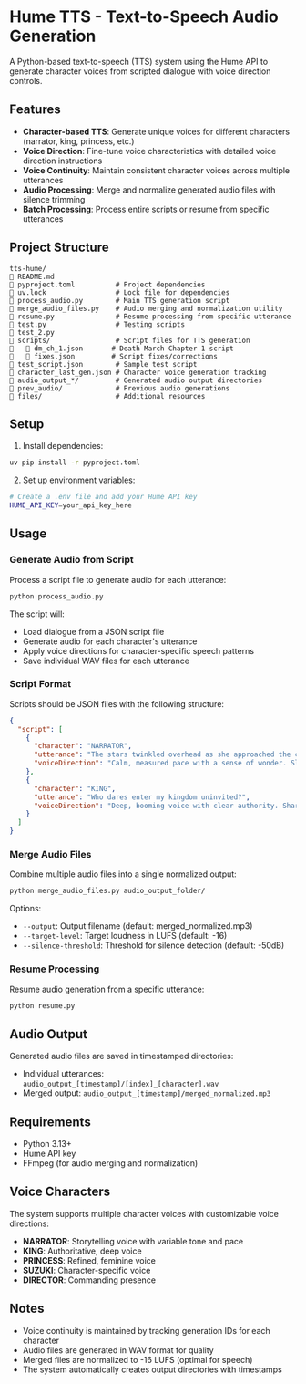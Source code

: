 # Hume TTS - Text-to-Speech Audio Generation

A Python-based text-to-speech (TTS) system using the Hume API to generate character voices from scripted dialogue with voice direction controls.

## Features

- **Character-based TTS**: Generate unique voices for different characters (narrator, king, princess, etc.)
- **Voice Direction**: Fine-tune voice characteristics with detailed voice direction instructions
- **Voice Continuity**: Maintain consistent character voices across multiple utterances
- **Audio Processing**: Merge and normalize generated audio files with silence trimming
- **Batch Processing**: Process entire scripts or resume from specific utterances

## Project Structure

```
tts-hume/
   README.md
   pyproject.toml          # Project dependencies
   uv.lock                 # Lock file for dependencies
   process_audio.py        # Main TTS generation script
   merge_audio_files.py    # Audio merging and normalization utility
   resume.py               # Resume processing from specific utterance
   test.py                 # Testing scripts
   test_2.py
   scripts/                # Script files for TTS generation
      dm_ch_1.json       # Death March Chapter 1 script
      fixes.json         # Script fixes/corrections
   test_script.json        # Sample test script
   character_last_gen.json # Character voice generation tracking
   audio_output_*/         # Generated audio output directories
   prev_audio/             # Previous audio generations
   files/                  # Additional resources
```

## Setup

1. Install dependencies:
```bash
uv pip install -r pyproject.toml
```

2. Set up environment variables:
```bash
# Create a .env file and add your Hume API key
HUME_API_KEY=your_api_key_here
```

## Usage

### Generate Audio from Script

Process a script file to generate audio for each utterance:

```bash
python process_audio.py
```

The script will:
- Load dialogue from a JSON script file
- Generate audio for each character's utterance
- Apply voice directions for character-specific speech patterns
- Save individual WAV files for each utterance

### Script Format

Scripts should be JSON files with the following structure:

```json
{
  "script": [
    {
      "character": "NARRATOR",
      "utterance": "The stars twinkled overhead as she approached the castle.",
      "voiceDirection": "Calm, measured pace with a sense of wonder. Slightly hushed tone as if telling a bedtime story."
    },
    {
      "character": "KING",
      "utterance": "Who dares enter my kingdom uninvited?",
      "voiceDirection": "Deep, booming voice with clear authority. Sharp emphasis on 'dares' with a threatening undertone."
    }
  ]
}
```

### Merge Audio Files

Combine multiple audio files into a single normalized output:

```bash
python merge_audio_files.py audio_output_folder/
```

Options:
- `--output`: Output filename (default: merged_normalized.mp3)
- `--target-level`: Target loudness in LUFS (default: -16)
- `--silence-threshold`: Threshold for silence detection (default: -50dB)

### Resume Processing

Resume audio generation from a specific utterance:

```bash
python resume.py
```

## Audio Output

Generated audio files are saved in timestamped directories:
- Individual utterances: `audio_output_[timestamp]/[index]_[character].wav`
- Merged output: `audio_output_[timestamp]/merged_normalized.mp3`

## Requirements

- Python 3.13+
- Hume API key
- FFmpeg (for audio merging and normalization)

## Voice Characters

The system supports multiple character voices with customizable voice directions:
- **NARRATOR**: Storytelling voice with variable tone and pace
- **KING**: Authoritative, deep voice
- **PRINCESS**: Refined, feminine voice
- **SUZUKI**: Character-specific voice
- **DIRECTOR**: Commanding presence

## Notes

- Voice continuity is maintained by tracking generation IDs for each character
- Audio files are generated in WAV format for quality
- Merged files are normalized to -16 LUFS (optimal for speech)
- The system automatically creates output directories with timestamps